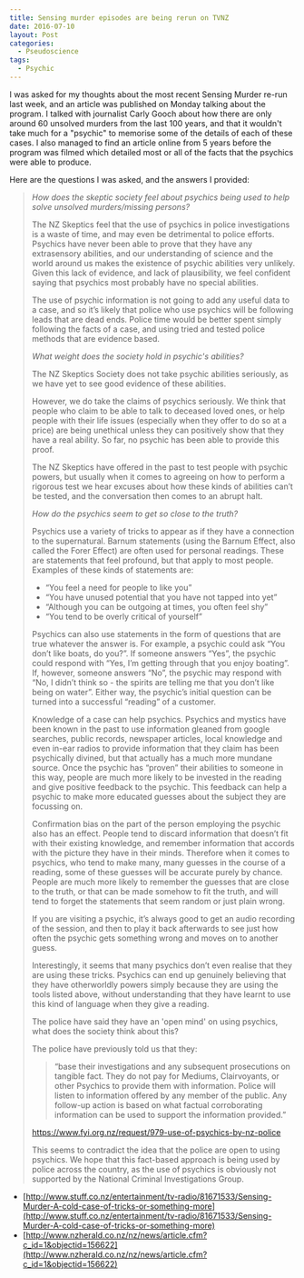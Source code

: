 ```yaml
---
title: Sensing murder episodes are being rerun on TVNZ
date: 2016-07-10
layout: Post
categories:
  - Pseudoscience
tags:
  - Psychic
---
```


I was asked for my thoughts about the most recent Sensing Murder re-run last week, and an article was published on Monday talking about the program. I talked with journalist Carly Gooch about how there are only around 60 unsolved murders from the last 100 years, and that it wouldn't take much for a "psychic" to memorise some of the details of each of these cases. I also managed to find an article online from 5 years before the program was filmed which detailed most or all of the facts that the psychics were able to produce.

<!-- more -->

Here are the questions I was asked, and the answers I provided:

> _How does the skeptic society feel about psychics being used to help solve unsolved murders/missing persons?_
>
> The NZ Skeptics feel that the use of psychics in police investigations is a waste of time, and may even be detrimental to police efforts. Psychics have never been able to prove that they have any extrasensory abilities, and our understanding of science and the world around us makes the existence of psychic abilities very unlikely. Given this lack of evidence, and lack of plausibility, we feel confident saying that psychics most probably have no special abilities.
>
> The use of psychic information is not going to add any useful data to a case, and so it’s likely that police who use psychics will be following leads that are dead ends. Police time would be better spent simply following the facts of a case, and using tried and tested police methods that are evidence based.
>
> _What weight does the society hold in psychic's abilities?_
>
> The NZ Skeptics Society does not take psychic abilities seriously, as we have yet to see good evidence of these abilities.
>
> However, we do take the claims of psychics seriously. We think that people who claim to be able to talk to deceased loved ones, or help people with their life issues (especially when they offer to do so at a price) are being unethical unless they can positively show that they have a real ability. So far, no psychic has been able to provide this proof.
>
> The NZ Skeptics have offered in the past to test people with psychic powers, but usually when it comes to agreeing on how to perform a rigorous test we hear excuses about how these kinds of abilities can’t be tested, and the conversation then comes to an abrupt halt.
>
> _How do the psychics seem to get so close to the truth?_
>
> Psychics use a variety of tricks to appear as if they have a connection to the supernatural. Barnum statements (using the Barnum Effect, also called the Forer Effect) are often used for personal readings. These are statements that feel profound, but that apply to most people. Examples of these kinds of statements are:
>
> - “You feel a need for people to like you”
> - “You have unused potential that you have not tapped into yet”
> - “Although you can be outgoing at times, you often feel shy”
> - “You tend to be overly critical of yourself”
>
> Psychics can also use statements in the form of questions that are true whatever the answer is. For example, a psychic could ask “You don’t like boats, do you?”. If someone answers “Yes”, the psychic could respond with “Yes, I’m getting through that you enjoy boating”. If, however, someone answers “No”, the psychic may respond with “No, I didn’t think so - the spirits are telling me that you don’t like being on water”. Either way, the psychic’s initial question can be turned into a successful “reading” of a customer.
>
> Knowledge of a case can help psychics. Psychics and mystics have been known in the past to use information gleaned from google searches, public records, newspaper articles, local knowledge and even in-ear radios to provide information that they claim has been psychically divined, but that actually has a much more mundane source. Once the psychic has “proven” their abilities to someone in this way, people are much more likely to be invested in the reading and give positive feedback to the psychic. This feedback can help a psychic to make more educated guesses about the subject they are focussing on.
>
> Confirmation bias on the part of the person employing the psychic also has an effect. People tend to discard information that doesn’t fit with their existing knowledge, and remember information that accords with the picture they have in their minds. Therefore when it comes to psychics, who tend to make many, many guesses in the course of a reading, some of these guesses will be accurate purely by chance. People are much more likely to remember the guesses that are close to the truth, or that can be made somehow to fit the truth, and will tend to forget the statements that seem random or just plain wrong.
>
> If you are visiting a psychic, it’s always good to get an audio recording of the session, and then to play it back afterwards to see just how often the psychic gets something wrong and moves on to another guess.
>
> Interestingly, it seems that many psychics don’t even realise that they are using these tricks. Psychics can end up genuinely believing that they have otherworldly powers simply because they are using the tools listed above, without understanding that they have learnt to use this kind of language when they give a reading.
>
> The police have said they have an 'open mind' on using psychics, what does the society think about this?
>
> The police have previously told us that they:
>
> > “base their investigations and any subsequent prosecutions on tangible fact. They do not pay for Mediums, Clairvoyants, or other Psychics to provide them with information. Police will listen to information offered by any member of the public. Any follow-up action is based on what factual corroborating information can be used to support the information provided.”
>
> https://www.fyi.org.nz/request/979-use-of-psychics-by-nz-police
>
> This seems to contradict the idea that the police are open to using psychics. We hope that this fact-based approach is being used by police across the country, as the use of psychics is obviously not supported by the National Criminal Investigations Group.

- [http://www.stuff.co.nz/entertainment/tv-radio/81671533/Sensing-Murder-A-cold-case-of-tricks-or-something-more](http://www.stuff.co.nz/entertainment/tv-radio/81671533/Sensing-Murder-A-cold-case-of-tricks-or-something-more)
- [http://www.nzherald.co.nz/nz/news/article.cfm?c_id=1&objectid=156622](http://www.nzherald.co.nz/nz/news/article.cfm?c_id=1&objectid=156622)
